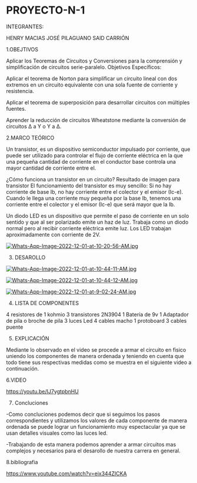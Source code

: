 # PROYECTO-N-1
INTEGRANTES:

HENRY MACIAS 
JOSÉ PILAGUANO 
SAID CARRIÓN

1.OBEJTIVOS

Aplicar los Teoremas de Circuitos y Conversiones para la comprensión y simplificación de circuitos serie-paralelo.
Objetivos Específicos:

Aplicar el teorema de Norton para simplificar un circuito lineal con dos extremos en un circuito equivalente con una sola fuente de corriente y resistencia.

Aplicar el teorema de superposición para desarrollar circuitos con múltiples fuentes.

Aprender la reducción de circuitos Wheatstone mediante la conversión de circuitos Δ a Y o Y a Δ.

2.MARCO TEÓRICO

Un transistor, es un dispositivo semiconductor impulsado por corriente, que puede ser utilizado para controlar el flujo de corriente eléctrica en la que una pequeña cantidad de corriente en el conductor base controla una mayor cantidad de corriente entre el.

¿Cómo funciona un transistor en un circuito?
Resultado de imagen para transistor
El funcionamiento del transistor es muy sencillo: Si no hay corriente de base Ib, no hay corriente entre el colector y el emisor (Ic-e). Cuando le llega una corriente muy pequeña por la base Ib, tenemos una corriente entre el colector y el emisor (Ic-e) que será mayor que la Ib.

Un diodo LED es un dispositivo que permite el paso de corriente en un solo sentido y que al ser polarizado emite un haz de luz. Trabaja como un diodo normal pero al recibir corriente eléctrica emite luz. Los LED trabajan aproximadamente con corriente de 2V.

[![Whats-App-Image-2022-12-01-at-10-20-56-AM.jpg](https://i.postimg.cc/bJN0pr0P/Whats-App-Image-2022-12-01-at-10-20-56-AM.jpg)](https://postimg.cc/KKw35Zsp)

3. DESAROLLO

[![Whats-App-Image-2022-12-01-at-10-44-11-AM.jpg](https://i.postimg.cc/65Dhn9KV/Whats-App-Image-2022-12-01-at-10-44-11-AM.jpg)](https://postimg.cc/ppJ8tMpy)

[![Whats-App-Image-2022-12-01-at-10-44-12-AM.jpg](https://i.postimg.cc/kGHvjCbm/Whats-App-Image-2022-12-01-at-10-44-12-AM.jpg)](https://postimg.cc/D4qGZt6j)

[![Whats-App-Image-2022-12-01-at-9-02-24-AM.jpg](https://i.postimg.cc/bY46H0H2/Whats-App-Image-2022-12-01-at-9-02-24-AM.jpg)](https://postimg.cc/mhNNTHnb)

4. LISTA DE COMPONENTES 

4 resistores de 1 kohmio 
3 transistores 2N3904
1 Batería de 9v 
1 Adaptador de pila o broche de pila
3 luces Led 
4 cables macho
1 protoboard
3 cables puente

5. EXPLICACIÓN 

Mediante lo observado en el video se procede a armar el circuito en fisico uniendo los componentes de manera ordenada y teniendo en cuenta que todo tiene sus respectivas medidas como se muestra en el siguiente video a continuación.

6.VIDEO

https://youtu.be/IJ7ygtpbnHU

7. Concluciones 

-Como concluciones podemos decir que si seguimos los pasos correspondientes y utilizamos los valores de cada componente de manera ordenada se puede lograr un funcionamiento muy espectacular ya que se usan detalles visuales como las luces led.

-Trabajando de esta manera podemos aprender a armar circuitos mas complejos y necesarios para el desarollo de nuestra carrera en general.

8.bibliografia

https://www.youtube.com/watch?v=eix344ZICKA

